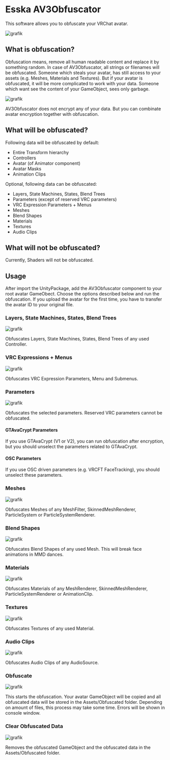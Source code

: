 # Esska AV3Obfuscator

This software allows you to obfuscate your VRChat avatar.

![grafik](https://user-images.githubusercontent.com/84975839/172044969-6f212d45-a45f-4b0b-afaf-f43862618153.png)

## What is obfuscation?

Obfuscation means, remove all human readable content and replace it by something random. In case of AV3Obfuscator, all strings or filenames will be obfuscated. Someone which steals your avatar, has still access to your assets (e.g. Meshes, Materials and Textures). But if your avatar is obfuscated, it will be more complicated to work with your data. Someone which want see the content of your GameObject, sees only garbage.

![grafik](https://user-images.githubusercontent.com/84975839/172045220-3480adbb-e58d-4164-9b5a-c7bb0c97106b.png)

AV3Obfuscator does not encrypt any of your data. But you can combinate avatar encryption together with obfuscation. 

## What will be obfuscated?

Following data will be obfuscated by default:

- Entire Transform hierarchy
- Controllers
- Avatar (of Animator component)
- Avatar Masks
- Animation Clips

Optional, following data can be obfuscated:

- Layers, State Machines, States, Blend Trees
- Parameters (except of reserved VRC parameters)
- VRC Expression Parameters + Menus
- Meshes
- Blend Shapes
- Materials
- Textures
- Audio Clips

## What will not be obfuscated?

Currently, Shaders will not be obfuscated.

## Usage

After import the UnityPackage, add the AV3Obfuscator component to your root avatar GameObect. Choose the options described below and run the obfuscation. If you upload the avatar for the first time, you have to transfer the avatar ID to your original file.

### Layers, State Machines, States, Blend Trees

![grafik](https://user-images.githubusercontent.com/84975839/172045078-a90af8e5-17b0-410b-838c-28424dff3e9a.png)

Obfuscates Layers, State Machines, States, Blend Trees of any used Controller.

### VRC Expressions + Menus

![grafik](https://user-images.githubusercontent.com/84975839/172045160-3599712c-f9a0-4c0e-9c3e-7bb39b893dc4.png)

Obfuscates VRC Expression Parameters, Menu and Submenus.

### Parameters

![grafik](https://user-images.githubusercontent.com/84975839/172045110-0bf33ec7-d2f8-478a-b24b-a665da12c296.png)

Obfuscates the selected parameters. Reserved VRC parameters cannot be obfuscated.

#### GTAvaCrypt Parameters ####

If you use GTAvaCrypt (V1 or V2), you can run obfuscation after encryption, but you should unselect the parameters related to GTAvaCrypt.

#### OSC Parameters ####

If you use OSC driven parameters (e.g. VRCFT FaceTracking), you should unselect these parameters.

### Meshes

![grafik](https://user-images.githubusercontent.com/84975839/172045255-eb83c061-cedc-4b52-842e-e99902d851c3.png)

Obfuscates Meshes of any MeshFilter, SkinnedMeshRenderer, ParticleSystem or ParticleSystemRenderer.

### Blend Shapes

![grafik](https://user-images.githubusercontent.com/84975839/172045267-567e3508-c2f7-40eb-bea8-61d8a3fcbb27.png)

Obfuscates Blend Shapes of any used Mesh. This will break face animations in MMD dances.

### Materials

![grafik](https://user-images.githubusercontent.com/84975839/172045276-5ec7a318-7200-4e20-bf6f-7f7fe7b76443.png)

Obfuscates Materials of any MeshRenderer, SkinnedMeshRenderer, ParticleSystemRenderer or AnimationClip.

### Textures

![grafik](https://user-images.githubusercontent.com/84975839/172046927-2c6408f2-d010-4b23-b97c-87e06284de1c.png)

Obfuscates Textures of any used Material.

### Audio Clips

![grafik](https://user-images.githubusercontent.com/84975839/172045320-d9deb184-deaf-4209-9d37-3e56b7ba6652.png)

Obfuscates Audio Clips of any AudioSource.

### Obfuscate

![grafik](https://user-images.githubusercontent.com/84975839/172045336-bde72aed-80bb-4bfb-b7a5-6f18973b6115.png)

This starts the obfuscation. Your avatar GameObject will be copied and all obfuscated data will be stored in the Assets/Obfuscated folder. Depending on amount of files, this process may take some time. Errors will be shown in console window.

### Clear Obfuscated Data

![grafik](https://user-images.githubusercontent.com/84975839/172045352-7d1844c1-ee24-4746-9e83-36697b1a2827.png)

Removes the obfuscated GameObject and the obfuscated data in the Assets/Obfuscated folder.
